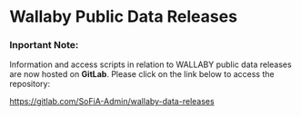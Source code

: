 # Wallaby Public Data Releases

### Inportant Note:

Information and access scripts in relation to WALLABY public data releases are now hosted on **GitLab**. Please click on the link below to access the repository:

https://gitlab.com/SoFiA-Admin/wallaby-data-releases
